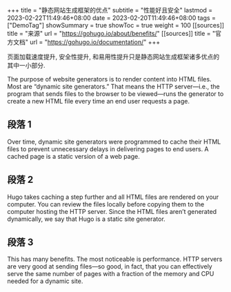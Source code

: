 +++
title       = "静态网站生成框架的优点"
subtitle    = "性能好且安全"
lastmod     = 2023-02-22T11:49:46+08:00
date        = 2023-02-20T11:49:46+08:00
tags        = ["DemoTag"]
showSummary = true
showToc     = true
weight      = 100
[[sources]]
title = "来源"
url   = "https://gohugo.io/about/benefits/"
[[sources]]
title = "官方文档"
url   = "https://gohugo.io/documentation/"
+++

页面加载速度提升, 安全性提升, 和易用性提升只是静态网站生成框架诸多优点的其中一小部分.

The purpose of website generators is to render content into HTML files.
Most are “dynamic site generators.” That means the HTTP server—i.e.,
the program that sends files to the browser to be viewed—runs the generator to
create a new HTML file every time an end user requests a page.

<!--more-->

## 段落 1

Over time, dynamic site generators were programmed to cache their HTML files to
prevent unnecessary delays in delivering pages to end users.
A cached page is a static version of a web page.

## 段落 2

Hugo takes caching a step further and all HTML files are rendered on your computer.
You can review the files locally before copying them to the computer hosting the HTTP server.
Since the HTML files aren’t generated dynamically, we say that Hugo is a static site generator.

## 段落 3

This has many benefits. The most noticeable is performance.
HTTP servers are very good at sending files—so good, in fact,
that you can effectively serve the same number of pages with a fraction of
the memory and CPU needed for a dynamic site.
